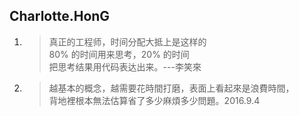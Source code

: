 ## Charlotte.HonG

1. > 真正的工程师，时间分配大抵上是这样的  
	 80% 的时间用来思考，20% 的时间  
	 把思考结果用代码表达出来。---李笑來

2. > 越基本的概念，越需要花時間打磨，表面上看起來是浪費時間，  
	 背地裡根本無法估算省了多少麻煩多少問題。2016.9.4  